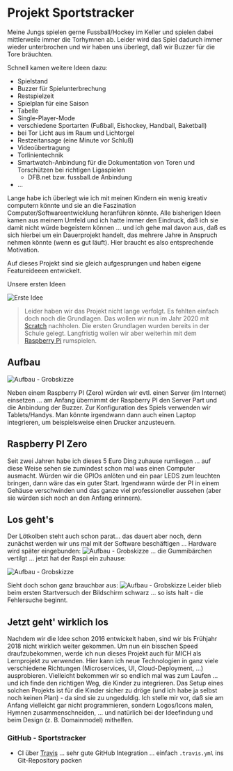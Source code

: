 # Projekt Sportstracker

Meine Jungs spielen gerne Fussball/Hockey im Keller und spielen dabei mittlerweile immer die Torhymnen ab. Leider wird das Spiel dadurch immer wieder unterbrochen und wir haben uns überlegt, daß wir Buzzer für die Tore bräuchten.

Schnell kamen weitere Ideen dazu:

* Spielstand
* Buzzer für Spielunterbrechung
* Restspielzeit
* Spielplan für eine Saison
* Tabelle
* Single-Player-Mode
* verschiedene Sportarten (Fußball, Eishockey, Handball, Baketball)
* bei Tor Licht aus im Raum und Lichtorgel
* Restzeitansage (eine Minute vor Schluß)
* Videoübertragung
* Torlinientechnik
* Smartwatch-Anbindung für die Dokumentation von Toren und Torschützen bei richtigen Ligaspielen
  * DFB.net bzw. fussball.de Anbindung
* ...

Lange habe ich überlegt wie ich mit meinen Kindern ein wenig kreativ computern könnte und sie an die Faszination Computer/Softwareentwicklung heranführen könnte. Alle bisherigen Ideen kamen aus meinem Umfeld und ich hatte immer den Eindruck, daß ich sie damit nicht würde begeistern können ... und ich gehe mal davon aus, daß es sich hierbei um ein Dauerprojekt handelt, das mehrere Jahre in Anspruch nehmen könnte (wenn es gut läuft). Hier braucht es also entsprechende Motivation.

Auf dieses Projekt sind sie gleich aufgesprungen und haben eigene Featureideeen entwickelt.

Unsere ersten Ideen

![Erste Idee](images/sportstracker/sportstracker_wieEsAnfing1.jpg)

> Leider haben wir das Projekt nicht lange verfolgt. Es fehlten einfach doch noch die Grundlagen. Das wollen wir nun im Jahr 2020 mit [Scratch](scratch.md) nachholen. Die ersten Grundlagen wurden bereits in der Schule gelegt. Langfristig wollen wir aber weiterhin mit dem [Raspberry Pi](raspberrypi.md) rumspielen.

## Aufbau

![Aufbau - Grobskizze](images/sportstracker/sportstracker_aufbau.jpg)

Neben einem Raspberry PI (Zero) würden wir evtl. einen Server (im Internet) einsetzen ... am Anfang übernimmt der Raspberry PI den Server Part und die Anbindung der Buzzer. Zur Konfiguration des Spiels verwenden wir Tablets/Handys. Man könnte irgendwann dann auch einen Laptop integrieren, um beispielsweise einen Drucker anzusteuern.

## Raspberry PI Zero

Seit zwei Jahren habe ich dieses 5 Euro Ding zuhause rumliegen ... auf diese Weise sehen sie zumindest schon mal was einen Computer ausmacht. Würden wir die GPIOs anlöten und ein paar LEDS zum leuchten bringen, dann wäre das ein guter Start. Irgendwann würde der PI in einem Gehäuse verschwinden und das ganze viel professioneller aussehen (aber sie würden sich noch an den Anfang erinnern).

## Los geht's

Der Lötkolben steht auch schon parat... das dauert aber noch, denn zunächst werden wir uns mal mit der Software beschäftigen ... Hardware wird später eingebunden:
![Aufbau - Grobskizze](images/sportstracker/sportstracker_esGehtLos1.jpg)
... die Gummibärchen vertilgt ... jetzt hat der Raspi ein zuhause:

![Aufbau - Grobskizze](images/sportstracker/sportstracker_erstesGehaeuse1.jpg)

Sieht doch schon ganz brauchbar aus:
![Aufbau - Grobskizze](images/sportstracker/sportstracker_erstesGehaeuse2.jpg)
Leider blieb beim ersten Startversuch der Bildschirm schwarz ... so ists halt - die Fehlersuche beginnt.

## Jetzt geht' wirklich los

Nachdem wir die Idee schon 2016 entwickelt haben, sind wir bis Frühjahr 2018 nicht wirklich weiter gekommen. Um nun ein bisschen Speed draufzubekommen, werde ich nun dieses Projekt auch für MICH als Lernprojekt zu verwenden. Hier kann ich neue Technologien in ganz viele verschiedene Richtungen (Microservices, UI, Cloud-Deployment, ...) ausprobieren. Vielleicht bekommen wir so endlich mal was zum Laufen ... und ich finde den richtigen Weg, die Kinder zu integrieren. Das Setup eines solchen Projekts ist für die Kinder sicher zu dröge (und ich habe ja selbst noch keinen Plan) - da sind sie zu ungeduldig. Ich stelle mir vor, daß sie am Anfang vielleicht gar nicht programmieren, sondern Logos/Icons malen, Hymnen zusammenschneiden, ... und natürlich bei der Ideefindung und beim Design (z. B. Domainmodel) mithelfen.

### GitHub - Sportstracker

* CI über [Travis](travis.md) ... sehr gute GitHub Integration ... einfach `.travis.yml` ins Git-Repository packen